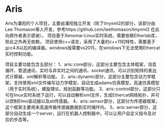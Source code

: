 ﻿# Aris
Aris为潘阳的个人项目，主要由潘阳独立开发（除了tinyxml2的部分，该部分由Lee Thomason等人开发，参考https://github.com/leethomason/tinyxml2 在此向原作者表示感谢）。
项目基于Xenomai-Linux实时系统，需要依赖Etherlab库，除此之外再无依赖。
项目使用c++语言，采用了大量的c++11的特性，需要基于gcc4.8以后的编译器。windows版需要vs2015，在windows下无法使用Ethercat实时控制功能。

项目主要功能包含五部分：
1、aris::core部分，这部分主要包含主体框架，消息循环、管道通讯、实时与非实时之间的通讯、socket通讯、可以识别矩阵的表达式计算器、xml解析等功能。
2、aris::dynamic部分，这部分主要包含动力学框架，支持使用xml文件编写动力学模型、自动生成adams仿真模型，高速仿真模型（用于实时系统），螺旋理论，规划函数等功能。
3、aris::control部分，这部分只可在linux实时系统下运行，可以自动解析xml文件，生成Ethercat网络拓扑、并可以控制Elmo驱动器以及ati传感器。
4、aris::sensor部分，这部分为传感器框架，这个框架主要用来高速传输传感器数据到实时循环内。
5、aris::server部分，这部分自动生成一个server，运行在机器人控制器中，可以让用户自定义指令及对应的步态等。

